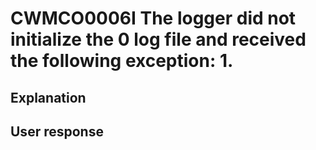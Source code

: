 # CWMCO0006I The logger did not initialize the 0 log file and received the following exception: 1.

## Explanation

## User response